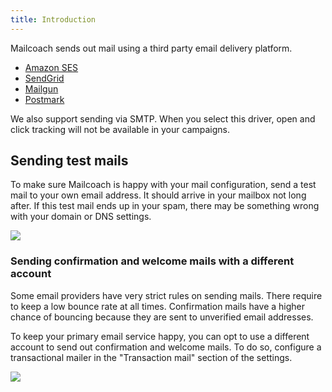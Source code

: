 ```yaml
---
title: Introduction
---
```


Mailcoach sends out mail using a third party email delivery platform.

- [Amazon SES](/docs/v2/app/mail-configuration/amazon-ses)
- [SendGrid](/docs/v2/app/mail-configuration/sendgrid)
- [Mailgun](/docs/v2/app/mail-configuration/mailgun)
- [Postmark](/docs/v2/app/mail-configuration/postmark)

We also support sending via SMTP. When you select this driver, open and click tracking will not be available in your campaigns.

## Sending test mails

To make sure Mailcoach is happy with your mail configuration, send a test mail to your own email address. It should arrive in your mailbox not long after. If this test mail ends up in your spam, there may be something wrong with your domain or DNS settings.

![](https://mailcoach.app/images/docs/v2/app/mail-configuration/successful-test-mail.png)

### Sending confirmation and welcome mails with a different account

Some email providers have very strict rules on sending mails. There require to keep a low bounce rate at all times. Confirmation mails have a higher chance of bouncing because they are sent to unverified email addresses.

To keep your primary email service happy, you can opt to use a different account to send out confirmation and welcome mails. To do so, configure a transactional mailer in the "Transaction mail" section of the settings.

![](https://mailcoach.app/images/docs/v2/app/mail-configuration/transactional.png)

